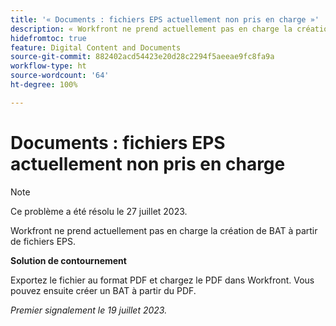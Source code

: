 ```yaml
---
title: '« Documents : fichiers EPS actuellement non pris en charge »'
description: « Workfront ne prend actuellement pas en charge la création de BAT à partir de fichiers EPS. »
hidefromtoc: true
feature: Digital Content and Documents
source-git-commit: 882402acd54423e20d28c2294f5aeeae9fc8fa9a
workflow-type: ht
source-wordcount: '64'
ht-degree: 100%

---
```



# Documents : fichiers EPS actuellement non pris en charge

<!--WF, WFP-->

>[!NOTE]
>
>Ce problème a été résolu le 27 juillet 2023.

Workfront ne prend actuellement pas en charge la création de BAT à partir de fichiers EPS.

**Solution de contournement**

Exportez le fichier au format PDF et chargez le PDF dans Workfront. Vous pouvez ensuite créer un BAT à partir du PDF.

_Premier signalement le 19 juillet 2023._

